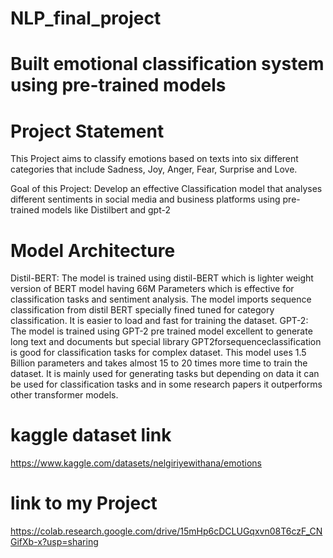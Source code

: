 # NLP_final_project
# Built emotional classification system using pre-trained models
# Project Statement
This Project aims to classify emotions based on texts into six different categories that include
Sadness, Joy, Anger, Fear, Surprise and Love.

Goal of this Project:
Develop an effective Classification model that analyses different sentiments in social media and business platforms using pre-trained models like Distilbert and gpt-2
# Model Architecture
Distil-BERT: The model is trained using distil-BERT which is lighter weight version of BERT model having 66M
Parameters which is effective for classification tasks and sentiment analysis.
The model imports sequence classification from distil BERT specially fined tuned for category classification. It is easier to load and fast for training the dataset.
GPT-2: The model is trained using GPT-2 pre trained model excellent to generate long text and documents but special library GPT2forsequenceclassification is good for classification tasks for complex dataset.
This model uses 1.5 Billion parameters and takes almost 15 to 20 times more time to train the dataset. It is mainly used for generating tasks but depending on data it can be used for classification tasks and in some research papers it outperforms other transformer models.
# kaggle dataset link
https://www.kaggle.com/datasets/nelgiriyewithana/emotions

# link to my Project 
https://colab.research.google.com/drive/15mHp6cDCLUGqxvn08T6czF_CNGifXb-x?usp=sharing




